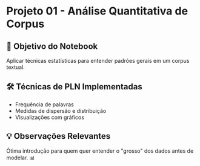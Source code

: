# Projeto 01 - Análise Quantitativa de Corpus

## 🎯 Objetivo do Notebook

Aplicar técnicas estatísticas para entender padrões gerais em um corpus textual.

## 🛠️ Técnicas de PLN Implementadas

- Frequência de palavras
- Medidas de dispersão e distribuição
- Visualizações com gráficos

## 💡 Observações Relevantes

Ótima introdução para quem quer entender o "grosso" dos dados antes de modelar. 📊
